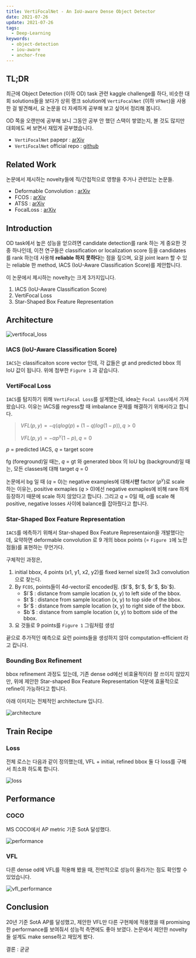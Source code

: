 ```yaml
---
title: VertiFocalNet - An IoU-aware Dense Object Detector
date: 2021-07-26
update: 2021-07-26
tags:
  - Deep-Learning
keywords:
  - object-detection
  - iou-aware
  - anchor-free
---
```


## TL;DR

최근에 Object Detection (이하 OD) task 관련 kaggle challenge를 하다, 비슷한 대회 solutions들을 보다가 상위 랭크 solution에 `VertiFocalNet` (이하 `VFNet`)을 사용한 걸 발견해서, 요 논문을 더 자세하게 공부해 보고 싶어서 정리해 봅니다.

OD 쪽을 오랜만에 공부해 보니 그동안 공부 안 했던 스택이 쌓였는지, 볼 것도 많지만 대회에도 써 보면서 재밌게 공부했습니다.

* `VertiFocalNet` papepr : [arXiv](https://arxiv.org/pdf/2008.13367.pdf)
* `VertiFocalNet` official repo : [github](https://github.com/hyz-xmaster/VarifocalNet)

## Related Work

논문에서 제시하는 novelty들에 직/간접적으로 영향을 주거나 관련있는 논문들.

* Deformable Convolution : [arXiv](https://arxiv.org/abs/1703.06211)
* FCOS : [arXiv](https://arxiv.org/abs/1904.01355)
* ATSS : [arXiv](https://arxiv.org/abs/1912.02424)
* FocalLoss : [arXiv](https://arxiv.org/abs/1708.02002)

## Introduction

OD task에서 높은 성능을 얻으려면 candidate detection를 rank 하는 게 중요한 것 중 하나인데, 이전 연구들은 classification or localization score 등을 candidates를 rank 하는데 사용해 **reliable 하지 못하다**는 점을 짚으며, 요걸 joint learn 할 수 있는 reliable 한 method, IACS (IoU-Aware Classification Score)를 제안합니다.

이 논문에서 제시하는 novelty는 크게 3가지입니다.

1. IACS (IoU-Aware Classification Score)
2. VertiFocal Loss
3. Star-Shaped Box Feature Representation

## Architecture

![vertifocal_loss](vertifocal_loss.png)

### IACS (IoU-Aware Classification Score)

`IACS`는 classificaiton score vector 인데, 각 값들은 gt and predicted bbox 의 IoU 값이 됩니다. 위에 첨부한 `Figure 1` 과 같습니다.

### VertiFocal Loss

`IACS`를 탐지하기 위해 `VertiFocal Loss`를 설계했는데, idea는 `Focal Loss`에서 가져왔습니다. 이유는 IACS를 regress할 때 imbalance 문제를 해결하기 위해서라고 합니다.

> $VFL(p, y) = -q(qlog(p) + (1 - q)log(1 - p)), q > 0$
>
> $VFL(p, y) = -\alpha p^{\gamma}(1 - p), q = 0$

$p$ = predicted IACS, $q$ = target score

fg (foreground)일 때는, $q$ = gt 와 generated bbox 의 IoU
bg (background)일 때는, 모든 classes에 대해 target $q$ = 0

논문에서 bg 일 때 ($q$ = 0)는 negative examples에 대해서**만** factor ($p^{\gamma}$)로 scale 하는 이유는, positive exmaples ($q$ > 0)에선 negative exmaples에 비해 rare 하게 등장하기 때문에 scale 하지 않았다고 합니다. 그리고 $q$ = 0일 때, $\alpha$를 scale 해 positive, negative losses 사이에 balance를 잡아줬다고 합니다.

### Star-Shaped Box Feature Representation

`IACS`를 에측하기 위해서 Star-shaped Box Feature Representaion을 개발했다는데, 요약하면 deformable convolution
로 9 개의 bbox points (= `Figure 1`에 노란 점들)를 표현하는 무언가다.

구체적인 과정은,

1. initial bbox, 4 points (x1, y1, x2, y2)를 fixed kernel size의 3x3 convolution으로 찾는다.
2. By `FCOS`, points들이 4d-vector로 encoded됨. ($l`$, $t`$, $r`$, $b`$).
    * $l`$ : distance from sample location (x, y) to left side of the bbox.
    * $t`$ : distance from sample location (x, y) to top side of the bbox.
    * $r`$ : distance from sample location (x, y) to right side of the bbox.
    * $b`$ : distance from sample location (x, y) to bottom side of the bbox.
3. 요 것들로 9 points를 `Figure 1` 그림처럼 생성

끝으로 추가적인 예측으로 요런 points들을 생성하지 않아 computation-efficient 라고 캅니다.

### Bounding Box Refinement

bbox refinement 과정도 있는데, 기존 dense od에선 비효율적이라 잘 쓰이지 않았지만, 위에 제안한 Star-shaped Box Feature Representation 덕분에 효율적으로 refine이 가능하다고 합니다.

아래 이미지는 전체적인 architecture 입니다.

![architecture](architecture.png)

## Train Recipe

### Loss

전체 로스는 다음과 같이 정의했는데, VFL + initial, refined bbox 둘 다 loss를 구해서 최소화 하도록 합니다.

![loss](total_loss.png)

## Performance

### COCO

MS COCO에서 AP metric 기준 SotA 달성했다.

![performance](performance.png)

### VFL

다른 dense od에 VFL를 적용해 봤을 때, 전반적으로 성능이 올라가는 점도 확인할 수 있었습니다.

![vfl_performance](vfl_performance.png)

## Conclusion

20년 기준 SotA AP를 달성했고, 제안한 VFL만 다른 구현체에 적용했을 때 promising 한 performance를 보여줘서 성능적 측면에도 좋아 보였다. 논문에서 제안한 novelty들 설계도 make sense하고 재밌게 봤다.

결론 : 굳굳
